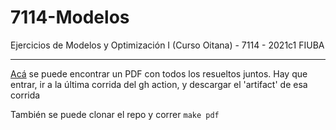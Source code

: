 # 7114-Modelos

Ejercicios de Modelos y Optimización I (Curso Oitana) - 7114 - 2021c1 FIUBA

---

[Acá](https://github.com/FdelMazo/7114-Modelos/actions/workflows/upload-pdf.yml) se puede encontrar un PDF con todos los resueltos juntos. Hay que entrar, ir a la última corrida del gh action, y descargar el 'artifact' de esa corrida

También se puede clonar el repo y correr `make pdf`
